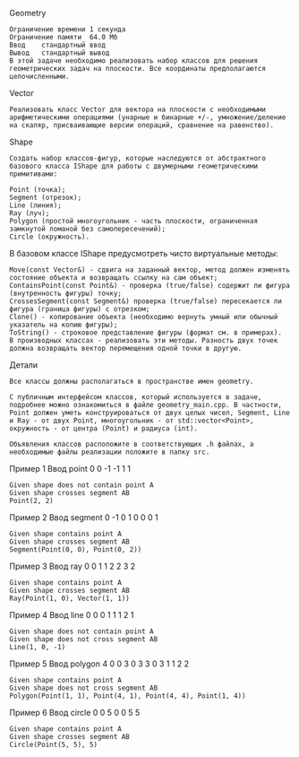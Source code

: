 Geometry

    Ограничение времени	1 секунда
    Ограничение памяти	64.0 Мб
    Ввод	стандартный ввод
    Вывод	стандартный вывод
    В этой задаче необходимо реализовать набор классов для решения геометрических задач на плоскости. Все координаты предполагаются целочисленными.

Vector

    Реализовать класс Vector для вектора на плоскости с необходимыми арифметическими операциями (унарные и бинарные +/-, умножение/деление на скаляр, присваивающие версии операций, сравнение на равенство).

Shape

    Создать набор классов-фигур, которые наследуются от абстрактного базового класса IShape для работы с двумерными геометрическими примитивами:

    Point (точка);
    Segment (отрезок);
    Line (линия);
    Ray (луч);
    Polygon (простой многоугольник - часть плоскости, ограниченная замкнутой ломаной без самопересечений);
    Circle (окружность).
    
В базовом классе IShape предусмотреть чисто виртуальные методы:

    Move(const Vector&) - сдвига на заданный вектор, метод должен изменять состояние объекта и возвращать ссылку на сам объект;
    ContainsPoint(const Point&) - проверка (true/false) содержит ли фигура (внутренность фигуры) точку;
    CrossesSegment(const Segment&) проверка (true/false) пересекается ли фигура (граница фигуры) с отрезком;
    Clone() - копирование объекта (необходимо вернуть умный или обычный указатель на копию фигуры);
    ToString() - строковое представление фигуры (формат см. в примерах).
    В производных классах - реализовать эти методы. Разность двух точек должна возвращать вектор перемещения одной точки в другую.

Детали

    Все классы должны располагаться в пространстве имен geometry.
    
    С публичным интерфейсом классов, который используется в задаче, подробнее можно ознакомиться в файле geometry_main.cpp. В частности, Point должен уметь конструироваться от двух целых чисел, Segment, Line и Ray - от двух Point, многоугольник - от std::vector<Point>, окружность - от центра (Point) и радиуса (int).
    
    Объявления классов расположите в соответствующих .h файлах, а необходимые файлы реализации положите в папку src.

Пример 1
Ввод
point
0 0
-1 -1 1 1

    Given shape does not contain point A
    Given shape crosses segment AB
    Point(2, 2)
    
Пример 2
Ввод
segment
0 -1 0 1
0 0 0 1

    Given shape contains point A
    Given shape crosses segment AB
    Segment(Point(0, 0), Point(0, 2))
    
Пример 3
Ввод
ray
0 0 1 1
2 2 3 2

    Given shape contains point A
    Given shape crosses segment AB
    Ray(Point(1, 0), Vector(1, 1))

Пример 4
Ввод
line
0 0 0 1
1 1 2 1

    Given shape does not contain point A
    Given shape does not cross segment AB
    Line(1, 0, -1)
    
Пример 5
Ввод
polygon
4
0 0 3 0 3 3 0 3
1 1 2 2

    Given shape contains point A
    Given shape does not cross segment AB
    Polygon(Point(1, 1), Point(4, 1), Point(4, 4), Point(1, 4))
    
Пример 6
Ввод
circle
0 0 5
0 0 5 5

    Given shape contains point A
    Given shape crosses segment AB
    Circle(Point(5, 5), 5)
